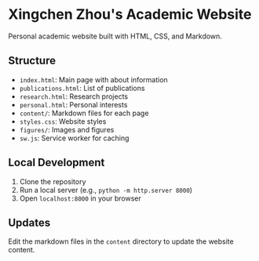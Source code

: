 # Xingchen Zhou's Academic Website

Personal academic website built with HTML, CSS, and Markdown.

## Structure
- `index.html`: Main page with about information
- `publications.html`: List of publications
- `research.html`: Research projects
- `personal.html`: Personal interests
- `content/`: Markdown files for each page
- `styles.css`: Website styles
- `figures/`: Images and figures
- `sw.js`: Service worker for caching

## Local Development
1. Clone the repository
2. Run a local server (e.g., `python -m http.server 8000`)
3. Open `localhost:8000` in your browser

## Updates
Edit the markdown files in the `content` directory to update the website content. 